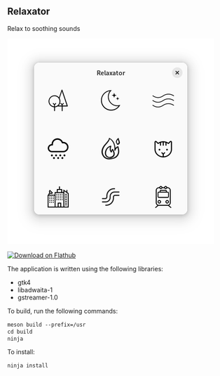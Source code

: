 ## Relaxator

Relax to soothing sounds

![Relaxator](data/screenshot.png)

[<img src="https://flathub.org/assets/badges/flathub-badge-en.svg" width="200" alt="Download on Flathub">](https://flathub.org/apps/details/com.github.alexkdeveloper.relaxator)

The application is written using the following libraries:

* gtk4
* libadwaita-1
* gstreamer-1.0

To build, run the following commands:
```
meson build --prefix=/usr
cd build
ninja
```
To install:
```
ninja install
```
